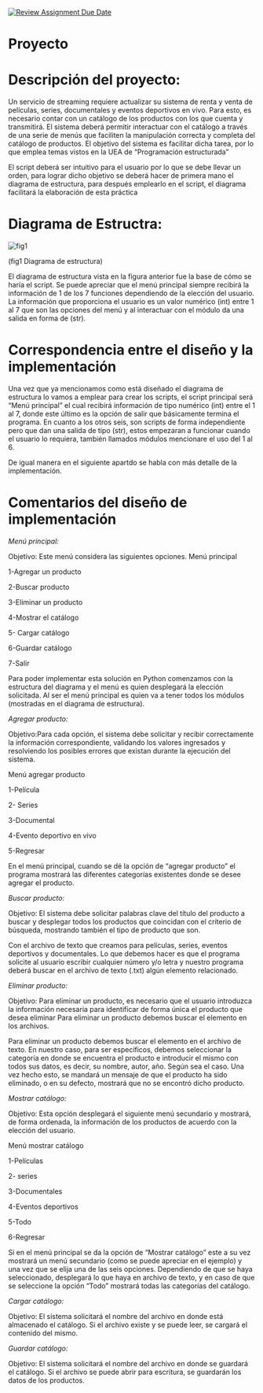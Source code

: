[![Review Assignment Due Date](https://classroom.github.com/assets/deadline-readme-button-24ddc0f5d75046c5622901739e7c5dd533143b0c8e959d652212380cedb1ea36.svg)](https://classroom.github.com/a/LCXMIOgt)
# Proyecto
# Descripción del proyecto:



Un servicio de streaming requiere actualizar su sistema de renta y venta de películas, series, documentales y eventos deportivos en vivo. Para esto, es necesario contar con un catálogo de los productos con los que cuenta y transmitirá. El sistema deberá permitir interactuar con el catálogo a través de una serie de menús que faciliten la manipulación correcta y completa del catálogo de productos. El objetivo del sistema es facilitar dicha tarea, por lo que emplea temas vistos en la UEA de “Programación estructurada”

El script deberá ser intuitivo para el usuario por lo que se debe llevar un orden, para lograr dicho objetivo se deberá hacer de primera mano el diagrama de estructura, para después emplearlo en el script, el diagrama facilitará la elaboración de esta práctica


# Diagrama de Estructra:

![fig1](https://github.com/agn-pe-23i/proyecto-los-hola-mundo/assets/125332082/53792a17-ec4d-4574-85bd-f7a7ee236fb5)

(fig1 Diagrama de estructura)


El diagrama de estructura vista en la figura anterior fue la base de cómo se haría el script. Se puede apreciar que el menú principal siempre recibirá la información de 1 de los 7 funciones dependiendo de la elección del usuario. La información que proporciona el usuario es un valor numérico (int) entre 1 al 7 que son las opciones del menú y al interactuar con el módulo da una salida en forma de (str).


# Correspondencia entre el diseño y la implementación 


Una vez que ya mencionamos como está diseñado el diagrama de estructura lo vamos a emplear para crear los scripts, el script principal será “Menú principal” el cual recibirá información de tipo numérico (int) entre el 1 al 7, donde este último es la opción de salir que básicamente termina el programa. 
En cuanto a los otros seis, son scripts de forma independiente pero que dan una salida de tipo (str), estos empezaran a funcionar cuando el usuario lo requiera, también llamados módulos mencionare el uso del 1 al 6.

De igual manera en el siguiente apartdo se habla con más detalle de la implementación.



# Comentarios del diseño de implementación 

*Menú principal:*

Objetivo: Este menú considera las siguientes opciones.
  Menú principal

  
   1-Agregar un producto
   
   2-Buscar producto
   
   3-Eliminar un producto
   
   4-Mostrar el catálogo
   
   5- Cargar catálogo
   
   6-Guardar catálogo
   
   7-Salir


Para poder implementar esta solución en Python comenzamos con la estructura del diagrama y el menú es quien desplegará la elección solicitada. Al ser el menú principal es quien va a tener todos los módulos (mostradas en el diagrama de estructura).


*Agregar producto:*

Objetivo:Para cada opción, el sistema debe solicitar y recibir correctamente la información correspondiente, validando los valores ingresados y resolviendo los posibles errores que existan durante la ejecución del sistema.

Menú agregar producto

  1-Película
  
  2- Series
  
  3-Documental
  
  4-Evento deportivo en vivo
  
  5-Regresar

En el menú principal, cuando se dé la opción de “agregar producto” el programa mostrará las diferentes categorías existentes donde se desee agregar el producto.


*Buscar producto:*

Objetivo: El sistema debe solicitar palabras clave del título del producto a buscar y desplegar todos los productos que coincidan con el criterio de búsqueda, mostrando también el tipo de producto que son.

Con el archivo de texto que creamos para películas, series, eventos deportivos y documentales. Lo que debemos hacer es que el programa solicite al usuario escribir cualquier número y/o letra y nuestro programa deberá buscar en el archivo de texto (.txt) algún elemento relacionado.

*Eliminar producto:*

Objetivo: Para eliminar un producto, es necesario que el usuario introduzca la información necesaria para identificar de forma única el producto que desea eliminar
Para eliminar un producto debemos buscar el elemento en los archivos.

 Para eliminar un producto debemos buscar el elemento en el archivo de texto. En nuestro caso, para ser específicos, debemos seleccionar la categoría en donde se encuentra el producto e introducir el mismo con todos sus datos, es decir, su nombre, autor, año. Según sea el caso. Una vez hecho esto, se mandará un mensaje de que el producto ha sido eliminado, o en su defecto, mostrará que no se encontró dicho producto. 


*Mostrar catálogo:*

Objetivo: Esta opción desplegará el siguiente menú secundario y mostrará, de forma ordenada, la información de los productos de acuerdo con la elección del usuario.

Menú mostrar catálogo

  1-Películas
  
  2- series
  
  3-Documentales
  
  4-Eventos deportivos
  
  5-Todo
  
  6-Regresar

Si en el menú principal se da la opción de “Mostrar catálogo” este a su vez mostrará un menú secundario (como se puede apreciar en el ejemplo) y una vez que se elija una de las seis opciones. Dependiendo de que se haya seleccionado, desplegará lo que haya en archivo de texto, y en caso de que se seleccione la opción “Todo” mostrará todas las categorías del catálogo.


*Cargar catálogo:*

Objetivo: El sistema solicitará el nombre del archivo en donde está almacenado el catálogo. Si el archivo existe y se puede leer, se cargará el contenido del mismo.




*Guardar catálogo:*

Objetivo: El sistema solicitará el nombre del archivo en donde se guardará el catálogo. Si el archivo se puede abrir para escritura, se guardarán los datos de los productos.


